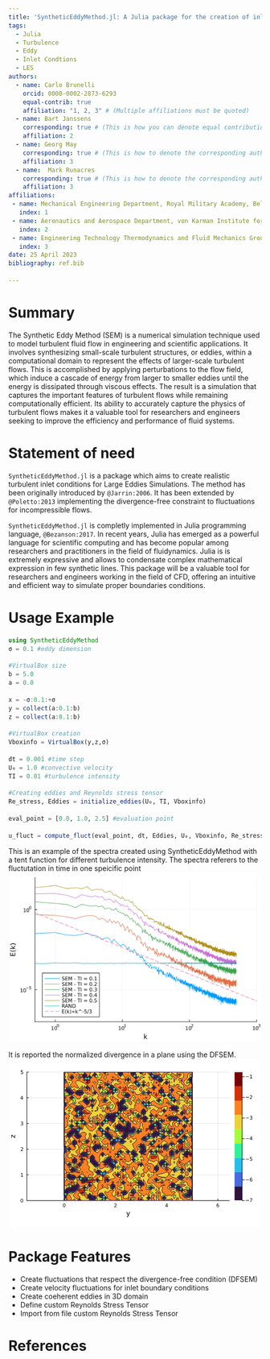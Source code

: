 ```yaml
---
title: 'SyntheticEddyMethod.jl: A Julia package for the creation of inlet flow conditions for LES'
tags:
  - Julia
  - Turbulence
  - Eddy
  - Inlet Condtions
  - LES
authors:
  - name: Carlo Brunelli
    orcid: 0000-0002-2873-6293
    equal-contrib: true
    affiliation: "1, 2, 3" # (Multiple affiliations must be quoted)
  - name: Bart Janssens
    corresponding: true # (This is how you can denote equal contributions between multiple authors)
    affiliation: 2
  - name: Georg May
    corresponding: true # (This is how to denote the corresponding author)
    affiliation: 3
  - name:  Mark Runacres
    corresponding: true # (This is how to denote the corresponding author)
    affiliation: 3    
affiliations:
 - name: Mechanical Engineering Department, Royal Military Academy, Belgium
   index: 1
 - name: Aeronautics and Aerospace Department, von Karman Institute for Fluid Dynamics, Belgium
   index: 2
 - name: Engineering Technology Thermodynamics and Fluid Mechanics Group, VUB, Belgium
   index: 3
date: 25 April 2023
bibliography: ref.bib

---
```


# Summary
The Synthetic Eddy Method (SEM) is a numerical simulation technique used to model turbulent fluid flow in engineering and scientific applications. It involves synthesizing small-scale turbulent structures, or eddies, within a computational domain to represent the effects of larger-scale turbulent flows. This is accomplished by applying perturbations to the flow field, which induce a cascade of energy from larger to smaller eddies until the energy is dissipated through viscous effects. The result is a simulation that captures the important features of turbulent flows while remaining computationally efficient. Its ability to accurately capture the physics of turbulent flows makes it a valuable tool for researchers and engineers seeking to improve the efficiency and performance of fluid systems.

# Statement of need

`SyntheticEddyMethod.jl` is a package which aims to create realistic turbulent inlet conditions for Large Eddies Simulations. The method has been originally introduced by `@Jarrin:2006`. It has been extended by `@Poletto:2013` implementing the divergence-free constraint to fluctuations for incompressible flows.

`SyntheticEddyMethod.jl` is completly implemented in Julia programming language, `@Bezanson:2017`. In recent years, Julia has emerged as a powerful language for scientific computing and has become popular among researchers and practitioners in the field of fluidynamics. Julia is is extremely expressive and allows to condensate complex mathematical expression in few synthetic lines. This package will be a valuable tool for researchers and engineers working in the field of CFD, offering an intuitive and efficient way to simulate proper boundaries conditions.



# Usage Example

```julia
using SyntheticEddyMethod
σ = 0.1 #eddy dimension

#VirtualBox size
b = 5.0
a = 0.0

x = -σ:0.1:+σ
y = collect(a:0.1:b)
z = collect(a:0.1:b)

#VirtualBox creation
Vboxinfo = VirtualBox(y,z,σ)

dt = 0.001 #time step
U₀ = 1.0 #convective velocity
TI = 0.01 #turbulence intensity

#Creating eddies and Reynolds stress tensor
Re_stress, Eddies = initialize_eddies(U₀, TI, Vboxinfo) 

eval_point = [0.0, 1.0, 2.5] #evaluation point

u_fluct = compute_fluct(eval_point, dt, Eddies, U₀, Vboxinfo, Re_stress)

```

This is an example of the spectra created using SyntheticEddyMethod with a tent function for different turbulence intensity. The spectra referers to the fluctutation in time in one speicific point
![Spectra](images/docs/Spectra.png)


It is reported the normalized divergence in a plane using the DFSEM.
![Divergence Free](images/docs/Div_free_plane.png)

# Package Features
- Create fluctuations that respect the divergence-free condition (DFSEM)
- Create velocity fluctuations for inlet boundary conditions
- Create coeherent eddies in 3D domain
- Define custom Reynolds Stress Tensor
- Import from file custom Reynolds Stress Tensor


# References
